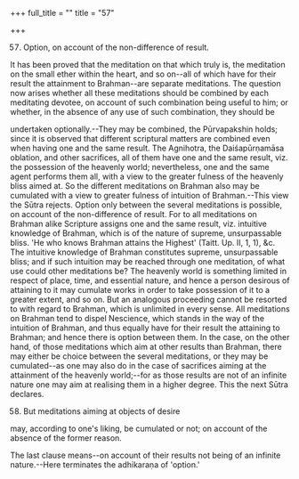 +++
full_title = ""
title = "57"

+++


57. Option, on account of the non-difference of result.

It has been proved that the meditation on that which truly is, the meditation on the small ether within the heart, and so on--all of which have for their result the attainment to Brahman--are separate meditations. The question now arises whether all these meditations should be combined by each meditating devotee, on account of such combination being useful to him; or whether, in the absence of any use of such combination, they should be

undertaken optionally.--They may be combined, the Pūrvapakshin holds; since it is observed that different scriptural matters are combined even when having one and the same result. The Agnihotra, the Daiśapūrṇamāsa oblation, and other sacrifices, all of them have one and the same result, viz. the possession of the heavenly world; nevertheless, one and the same agent performs them all, with a view to the greater fulness of the heavenly bliss aimed at. So the different meditations on Brahman also may be cumulated with a view to greater fulness of intuition of Brahman.--This view the Sūtra rejects. Option only between the several meditations is possible, on account of the non-difference of result. For to all meditations on Brahman alike Scripture assigns one and the same result, viz. intuitive knowledge of Brahman, which is of the nature of supreme, unsurpassable bliss. 'He who knows Brahman attains the Highest' (Taitt. Up. II, 1, 1), &c. The intuitive knowledge of Brahman constitutes supreme, unsurpassable bliss; and if such intuition may be reached through one meditation, of what use could other meditations be? The heavenly world is something limited in respect of place, time, and essential nature, and hence a person desirous of attaining to it may cumulate works in order to take possession of it to a greater extent, and so on. But an analogous proceeding cannot be resorted to with regard to Brahman, which is unlimited in every sense. All meditations on Brahman tend to dispel Nescience, which stands in the way of the intuition of Brahman, and thus equally have for their result the attaining to Brahman; and hence there is option between them. In the case, on the other hand, of those meditations which aim at other results than Brahman, there may either be choice between the several meditations, or they may be cumulated--as one may also do in the case of sacrifices aiming at the attainment of the heavenly world;--for as those results are not of an infinite nature one may aim at realising them in a higher degree. This the next Sūtra declares.

58. But meditations aiming at objects of desire

may, according to one's liking, be cumulated or not; on account of the absence of the former reason.

The last clause means--on account of their results not being of an infinite nature.--Here terminates the adhikaraṇa of 'option.'

